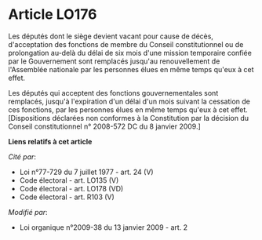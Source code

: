 # Article LO176

Les députés dont le siège devient vacant pour cause de décès, d'acceptation des fonctions de membre du Conseil
constitutionnel ou de prolongation au-delà du délai de six mois d'une mission temporaire confiée par le Gouvernement sont
remplacés jusqu'au renouvellement de l'Assemblée nationale par les personnes élues en même temps qu'eux à cet effet. 

Les députés qui acceptent des fonctions gouvernementales sont remplacés, jusqu'à l'expiration d'un délai d'un mois suivant la
cessation de ces fonctions, par les personnes élues en même temps qu'eux à cet effet. [Dispositions déclarées non conformes à
la Constitution par la décision du Conseil constitutionnel n° 2008-572 DC du 8 janvier 2009.]

**Liens relatifs à cet article**

_Cité par_:

  - Loi n°77-729 du 7 juillet 1977 - art. 24 (V)
  - Code électoral - art. LO135 (V)
  - Code électoral - art. LO178 (VD)
  - Code électoral - art. R103 (V)

_Modifié par_:

  - Loi organique n°2009-38 du 13 janvier 2009 - art. 2
